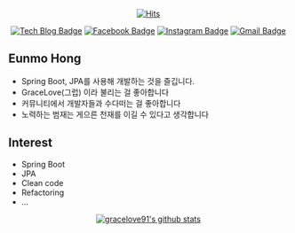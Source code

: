 
<div align=center>
	
[![Hits](https://hits.seeyoufarm.com/api/count/incr/badge.svg?url=https%3A%2F%2Fgithub.com%2Fgracelove91)](https://hits.seeyoufarm.com)

</div>

<div align=center>

[![Tech Blog Badge](http://img.shields.io/badge/-Tech%20blog-black?style=flat-square&logo=github&link=https://gracelove91.tistory.com)](https://gracelove91.tistory.com)
[![Facebook Badge](https://img.shields.io/badge/facebook-1877f2?style=flat-square&logo=facebook&logoColor=white&link=https://www.facebook.com/profile.php?id=100039157392742)](https://www.facebook.com/profile.php?id=100039157392742)
[![Instagram Badge](https://img.shields.io/badge/-Instagram-dd2a7b?style=flat-square&logo=instagram&logoColor=white&link=https://www.instagram.com/grace_love.91/)](https://www.instagram.com/grace_love.91/) 
[![Gmail Badge](https://img.shields.io/badge/Gmail-d14836?style=flat-square&logo=Gmail&logoColor=white&link=mailto:govlmo91@gmail.com)](mailto:govlmo91@gmail.com)

</div>

## Eunmo Hong
- Spring Boot, JPA를 사용해 개발하는 것을 즐깁니다.
- GraceLove(그럽) 이라 불리는 걸 좋아합니다
- 커뮤니티에서 개발자들과 수다떠는 걸 좋아합니다
- 노력하는 범재는 게으른 천재를 이길 수 있다고 생각합니다


## Interest
- Spring Boot
- JPA
- Clean code
- Refactoring
- ...

<div align=center>
	
[![gracelove91's github stats](https://github-readme-stats.vercel.app/api?username=gracelove91&show_icons=true)](https://github.com/anuraghazra/github-readme-stats)

</div>


